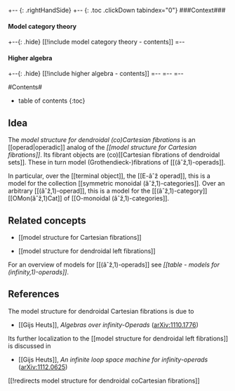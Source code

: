 
+-- {: .rightHandSide}
+-- {: .toc .clickDown tabindex="0"}
###Context###
#### Model category theory
+--{: .hide}
[[!include model category theory - contents]]
=--
#### Higher algebra
+--{: .hide}
[[!include higher algebra - contents]]
=--
=--
=--

#Contents#
* table of contents
{:toc}

## Idea

The _model structure for dendroidal (co)Cartesian fibrations_ is an [[operad|operadic]] analog of the _[[model structure for Cartesian fibrations]]_. Its fibrant objects are (co)[[Cartesian fibrations of dendroidal sets]]. These in turn model (Grothendieck-)fibrations of [[(âˆž,1)-operads]].

In particular, over the [[terminal object]], the [[E-âˆž operad]], this is a model for the collection [[symmetric monoidal (âˆž,1)-categories]]. Over an arbitrary [[(âˆž,1)-operad]], this is a model for the [[(âˆž,1)-category]] [[OMon(âˆž,1)Cat]] of [[O-monoidal (âˆž,1)-categories]].



## Related concepts

* [[model structure for Cartesian fibrations]]

* [[model structure for dendroidal left fibrations]]

For an overview of models for [[(âˆž,1)-operads]] see
_[[table - models for (infinity,1)-operads]]_.


## References

The model structure for dendroidal Cartesian fibrations is due to

* [[Gijs Heuts]], _Algebras over infinity-Operads_ ([arXiv:1110.1776](http://arxiv.org/abs/1110.1776))

Its further localization to the [[model structure for dendroidal left fibrations]] is discussed in 

* [[Gijs Heuts]], _An infinite loop space machine for infinity-operads_ ([arXiv:1112.0625](http://arxiv.org/abs/1112.0625))

[[!redirects model structure for dendroidal coCartesian fibrations]]
